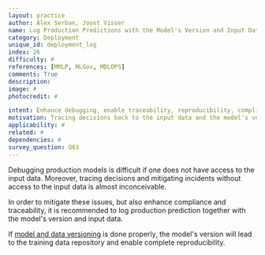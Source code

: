 ```yaml
---
layout: practice
author: Alex Serban, Joost Visser
name: Log Production Predictions with the Model's Version and Input Data
category: Deployment
unique_id: deployment_log
index: 26
difficulty: #
references: [MMLP, MLGov, MDLOPS]
comments: True
description:
image: #
photocredit: #

intent: Enhance debugging, enable traceability, reproducibility, compliance and incident management. #
motivation: Tracing decisions back to the input data and the model's version can be difficult. It is therefore recommended to log production predictions together with the model's version and input data.  #
applicability: #
related: #
dependencies: #
survey_question: Q63
---
```


Debugging production models is difficult if one does not have access to the input data.
Moreover, tracing decisions and mitigating incidents without access to the input data is almost inconceivable.

In order to mitigate these issues, but also enhance compliance and traceability, it is recommended to log production prediction together with the model's version and input data.

If <a href="/blog/2020/data_versioning/" target="blank">model and data versioning</a> is done properly, the model's version will lead to the training data repository and enable complete reproducibility.